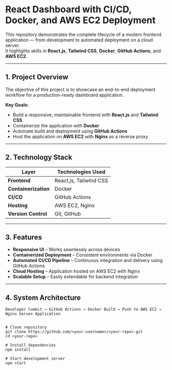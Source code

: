# React Dashboard with CI/CD, Docker, and AWS EC2 Deployment

This repository demonstrates the complete lifecycle of a modern frontend application — from development to automated deployment on a cloud server.  
It highlights skills in **React.js**, **Tailwind CSS**, **Docker**, **GitHub Actions**, and **AWS EC2**.

---

## 1. Project Overview

The objective of this project is to showcase an end-to-end deployment workflow for a production-ready dashboard application.

**Key Goals:**
- Build a responsive, maintainable frontend with **React.js** and **Tailwind CSS**
- Containerize the application with **Docker**
- Automate build and deployment using **GitHub Actions**
- Host the application on **AWS EC2** with **Nginx** as a reverse proxy

---

## 2. Technology Stack

| Layer                | Technologies Used |
|----------------------|-------------------|
| **Frontend**         | React.js, Tailwind CSS |
| **Containerization** | Docker |
| **CI/CD**            | GitHub Actions |
| **Hosting**          | AWS EC2, Nginx |
| **Version Control**  | Git, GitHub |

---

## 3. Features

- **Responsive UI** – Works seamlessly across devices
- **Containerized Deployment** – Consistent environments via Docker
- **Automated CI/CD Pipeline** – Continuous integration and delivery using GitHub Actions
- **Cloud Hosting** – Application hosted on AWS EC2 with Nginx
- **Scalable Setup** – Easily extendable for backend integration

---

## 4. System Architecture

```plaintext
Developer Commit → GitHub Actions → Docker Build → Push to AWS EC2 → Nginx Serves Application


# Clone repository
git clone https://github.com/<your-username>/<your-repo>.git
cd <your-repo>

# Install dependencies
npm install

# Start development server
npm start
